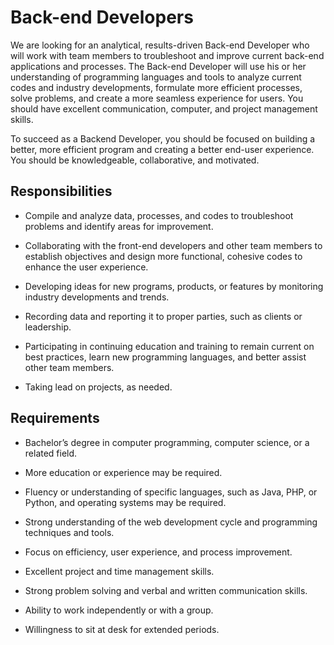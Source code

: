 # Back-end Developers

We are looking for an analytical, results-driven Back-end Developer who will work with team members to troubleshoot and improve current back-end applications and processes. The Back-end Developer will use his or her understanding of programming languages and tools to analyze current codes and industry developments, formulate more efficient processes, solve problems, and create a more seamless experience for users. You should have excellent communication, computer, and project management skills.

To succeed as a Backend Developer, you should be focused on building a better, more efficient program and creating a better end-user experience. You should be knowledgeable, collaborative, and motivated.

## Responsibilities

* Compile and analyze data, processes, and codes to troubleshoot problems and identify areas for improvement.

* Collaborating with the front-end developers and other team members to establish objectives and design more functional, cohesive codes to enhance the user experience.

* Developing ideas for new programs, products, or features by monitoring industry developments and trends.

* Recording data and reporting it to proper parties, such as clients or leadership.

* Participating in continuing education and training to remain current on best practices, learn new programming languages, and better assist other team members.

* Taking lead on projects, as needed.

## Requirements

* Bachelor’s degree in computer programming, computer science, or a related field.

* More education or experience may be required.

* Fluency or understanding of specific languages, such as Java, PHP, or Python, and operating systems may be required.

* Strong understanding of the web development cycle and programming techniques and tools.

* Focus on efficiency, user experience, and process improvement.

* Excellent project and time management skills.

* Strong problem solving and verbal and written communication skills.

* Ability to work independently or with a group.

* Willingness to sit at desk for extended periods.

